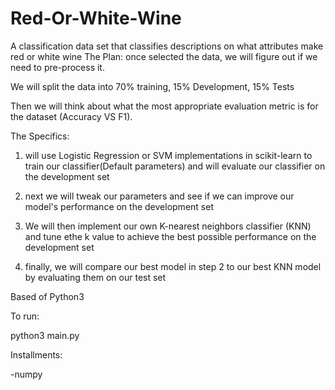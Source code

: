 # Red-Or-White-Wine
A classification data set that classifies descriptions on what attributes make red or white wine
The Plan:
once selected the data, we will figure out if we need to pre-process it. 

We will split the data into 70% training,  15% Development,  15% Tests


Then we will think about what the most appropriate evaluation metric is for the dataset (Accuracy VS F1).


The Specifics:

1) will use Logistic Regression or SVM implementations in scikit-learn to train our classifier(Default parameters) 
and will evaluate our classifier on the development set

2) next we will tweak our parameters and see if we can improve our model's performance on the development set

3) We will then implement our own K-nearest neighbors classifier (KNN) and tune ethe k value to achieve the best
possible performance on the development set

4) finally, we will compare our best model in step 2 to our best KNN model by evaluating them on our test set


Based of Python3

To run:

python3 main.py

Installments:

-numpy
